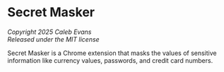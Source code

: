 # Secret Masker

_Copyright 2025 Caleb Evans_  
_Released under the MIT license_

Secret Masker is a Chrome extension that masks the values of sensitive information like currency values, passwords, and credit card numbers.
